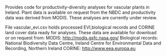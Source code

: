 Provides code for productivity-diversity analyses for vascular plants in Ireland. Plant data is available on request from the NBDC and productivity data was derived from MODIS. These analyses are currently under review.

File vascular_evi.csv holds processed EVI,biological records and CORINE land cover data ready for analyses. These data are available for download or on request from:
MODIS: http://modis.gsfc.nasa.gov/
Biological records: National Biodiversity Data Centre, Ireland
                    Centre for Environmental Data and Recording, Northern Ireland
CORINE: http://www.eea.europa.eu
